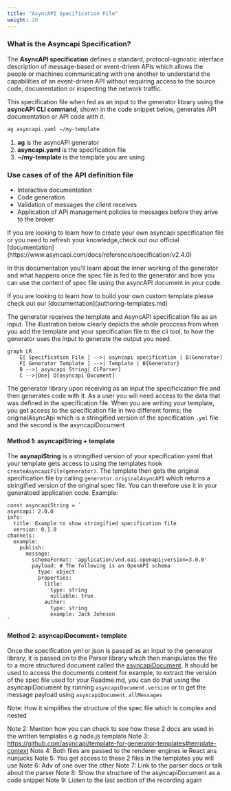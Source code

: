 ```yaml
---
title: "AsyncAPI Specification File"
weight: 20
---
```


### What is the Asyncapi Specification?
The **AsyncAPI specification** defines a standard, protocol-agnostic interface description of message-based or event-driven APIs which allows the people or machines communicating with one another to understand the capabilities of an event-driven API without requiring access to the source code, documentation or inspecting the network traffic.

This specification file when fed as an input to the generator library using the **asyncAPI CLI command**, shown in the code snippet below, generates API documentation or API code with it.

```bash
ag asyncapi.yaml ~/my-template
```
1. **ag** is the asyncAPI generator
2. **asyncapi.yaml** is the specification file
3. **~/my-template** is the template you are using

### Use cases of of the API definition file
- Interactive documentation
- Code generation
- Validation of messages the client receives
- Application of API management policies to messages before they arive to the broker


<Remember>
If you are looking to learn how to create your own asyncapi specification file or you need to refresh your knowledge,check out our official [documentation](https://www.asyncapi.com/docs/reference/specification/v2.4.0)
</Remember>

In this documentation you'll learn about the inner working of the generator and what happens once the spec file is fed to the generator and how you can use the content of spec file using the asyncAPI document in your code.

<aside class="info"> If you are looking to learn how to build your own custom template please check out our [documentation](authoring-templates.md)
</aside>

The generator receives the template and AsyncAPI specification file as an input. The illustration below clearly depicts the whole proccess from when you add the template and your specification file to the cli tool, to how the generator uses the input to generate the output you need.

``` mermaid
graph LR
    E[ Specification File ] -->| asyncapi specification | B(Generator)
    F[ Generator Template ] -->| Template | B{Generator}
    B -->| asyncapi String| C[Parser]
    C -->|One| D[asyncapi Document]
```
The generator library upon receiving as an input the specificication file and then generates code with it. As a user you will need access to the data that was defined in the specification file. 
When you are writing your template, you get access to the specification file in two different forms; the originalAsyncApi which is a stringified version of the specification `.yml` file and the second is the asyncapiDocument


#### Method 1: asyncapiString + template ##
The **asynapiString** is a stringified version of your specification yaml that your template gets access to using the templates hook `createAsyncapiFile(generator)`. The template then gets the original specification file by calling `generator.originalAsyncAPI` which returns a stringified version of the original spec file. You can therefore use it in your generatoed application code.
Example:
```
const asyncapiString = `
asyncapi: 2.0.0
info:
  title: Example to show stringified specification file
  version: 0.1.0
channels:
  example:
    publish:
      message:
        schemaFormat: 'application/vnd.oai.openapi;version=3.0.0'
        payload: # The following is an OpenAPI schema
          type: object
          properties:
            title:
              type: string
              nullable: true
            author:
              type: string
              example: Jack Johnson
`
```



#### Method 2: asyncapiDocument+ template ##
Once the specification yml or json is passed as an input to the generator library, it is passed on to the Parser library which then manipulates the file to a more structured document called the [asyncapiDocument](https://github.com/asyncapi/parser-js/blob/master/API.md#module_@asyncapi/parser+AsyncAPIDocument). It should be used to access the documents content for example, to extract the version of the spec file used for your Readme.md, you can do that using the asyncapiDocument by running `asyncapiDocument.version` or to get the message payload using `asyncapiDocument.allMessages`



Note: How it simplifies the structure of the spec file which is complex and nested

Note 2: Mention how you can check to see how these 2 docs are used in the written templates e.g node.js template
Note 3: https://github.com/asyncapi/template-for-generator-templates#template-context
Note 4: Both files are passed to the renderer engines ie React ans nunjucks
Note 5: You get access to these 2 files in the templates you will use
Note 6: Adv of one over the other
Note 7: Link to the parser docs or talk about the parser
Note 8: Show the structure of the asyncapiDocument as a code snippet
Note 9: Listen to the last section of the recording again